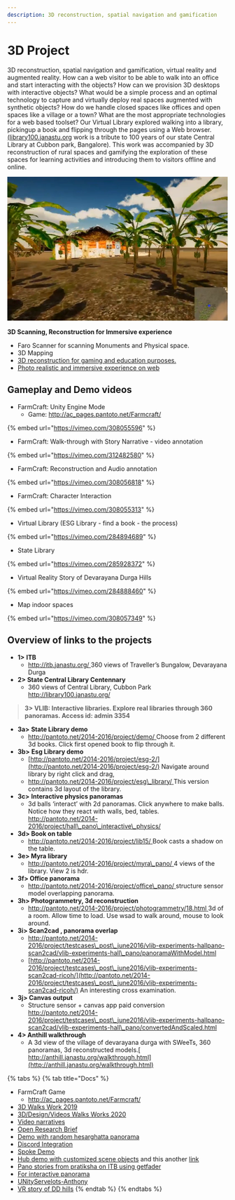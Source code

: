 ```yaml
---
description: 3D reconstruction, spatial navigation and gamification
---
```


# 3D Project

3D reconstruction, spatial navigation and gamification, virtual reality and augmented reality. How can a web visitor to be able to walk into an office and start interacting with the objects? How can we provision 3D desktops with interactive objects? What would be a simple process and an optimal technology to capture and virtually deploy real spaces augmented with synthetic objects? How do we handle closed spaces like offices and open spaces like a village or a town? What are the most appropriate technologies for a web based toolset? Our Virtual Library explored walking into a library, pickingup a book and flipping through the pages using a Web browser. [(](http://library100.janastu.org)[library100.janastu.or](http://library100.janastu.org)g work is a tribute to 100 years of our state Central Library at Cubbon park, Bangalore). This work was accompanied by 3D reconstruction of rural spaces and gamifying the exploration of these spaces for learning activities and introducing them to visitors offline and online.

![](../.gitbook/assets/3d.png)

**3D Scanning, Reconstruction for Immersive experience**

* Faro Scanner for scanning Monuments and Physical space.
* 3D Mapping
* [3D reconstruction for gaming and education purposes.](http://anthill.janastu.org)
* [Photo realistic and immersive experience on web](https://itb.janastu.org)

## Gameplay and Demo videos

* FarmCraft: Unity Engine Mode
  * Game: [http://ac\_pages.pantoto.net/Farmcraft/](http://ac\_pages.pantoto.net/Farmcraft/)

{% embed url="https://vimeo.com/308055596" %}

* FarmCraft: Walk-through with Story Narrative - video annotation

{% embed url="https://vimeo.com/312482580" %}

* FarmCraft: Reconstruction and Audio annotation

{% embed url="https://vimeo.com/308056818" %}

* FarmCraft: Character Interaction

{% embed url="https://vimeo.com/308055313" %}

* Virtual Library (ESG Library - find a book - the process)

{% embed url="https://vimeo.com/284894689" %}

* State Library

{% embed url="https://vimeo.com/285928372" %}

* Virtual Reality Story of Devarayana Durga Hills

{% embed url="https://vimeo.com/284888460" %}

* Map indoor spaces

{% embed url="https://vimeo.com/308057349" %}

## &#x20;Overview of links to the projects

* **1>** **ITB**&#x20;
  * [http://itb.janastu.org/ ](http://itb.janastu.org) 360 views of Traveller’s Bungalow, Devarayana Durga
* **2> State Central Library Centennary**
  * 360 views of Central Library, Cubbon Park [http://library100.janastu.org/ ](http://library100.janastu.org)

> **3> VLIB: Interactive libraries. Explore real libraries through 360 panoramas.  Access id: admin 3354** &#x20;

* **3a>** **State Library demo**&#x20;
  * [http://pantoto.net/2014-2016/project/demo/ ](http://pantoto.net/2014-2016/project/demo/)Choose from 2 different 3d books. Click first opened book to flip through it.
* **3b>** **Esg Library demo**
  * [http://pantoto.net/2014-2016/project/esg-2/](http://pantoto.net/2014-2016/project/esg-2/) Navigate around library by right click and drag,
  * [http://pantoto.net/2014-2016/project/esg\_library/ ](http://pantoto.net/2014-2016/project/esg\_library/) This version contains 3d layout of the library.
* **3c>** **Interactive physics panoramas**
  * 3d balls ‘interact’ with 2d panoramas. Click anywhere to make balls. Notice how they react with walls, bed, tables. [http://pantoto.net/2014-2016/project/hall\_pano\_interactive\_physics/ ](http://pantoto.net/2014-2016/project/hall\_pano\_interactive\_physics/)
* **3d> Book on table**
  * [http://pantoto.net/2014-2016/project/lib15/ ](http://pantoto.net/2014-2016/project/lib15/) Book casts a shadow on the table.
* **3e> Myra library**
  * [http://pantoto.net/2014-2016/project/myra\_pano/ ](http://pantoto.net/2014-2016/project/myra\_pano/)4 views of the library. View 2 is hdr.
* **3f> Office panorama**
  * [http://pantoto.net/2014-2016/project/office\_pano/ ](http://pantoto.net/2014-2016/project/office\_pano/)structure sensor model overlapping panorama.
* **3h> Photogrammetry, 3d reconstruction**
  * [http://pantoto.net/2014-2016/project/photogrammetry/18.html ](http://pantoto.net/2014-2016/project/photogrammetry/18.html) 3d of a room. Allow time to load. Use wsad to walk around, mouse to look around.
* **3i> Scan2cad , panorama overlap**
  * [http://pantoto.net/2014-2016/project/testcases\_post\_june2016/vlib-experiments-hallpano-scan2cad/vlib-experiments-hall\_pano/panoramaWithModel.html ](http://pantoto.net/2014-2016/project/testcases\_post\_june2016/vlib-experiments-hallpano-scan2cad/vlib-experiments-hall\_pano/panoramaWithModel.html)
  * [http://pantoto.net/2014-2016/project/testcases\_post\_june2016/vlib-experiments-scan2cad-ricoh/](http://pantoto.net/2014-2016/project/testcases\_post\_june2016/vlib-experiments-scan2cad-ricoh/) An interesting cross examination.
* **3j> Canvas output**
  * Structure sensor + canvas app paid conversion[ http://pantoto.net/2014-2016/project/testcases\_post\_june2016/vlib-experiments-hallpano-scan2cad/vlib-experiments-hall\_pano/convertedAndScaled.html ](http://pantoto.net/2014-2016/project/testcases\_post\_june2016/vlib-experiments-hallpano-scan2cad/vlib-experiments-hall\_pano/convertedAndScaled.html)
* **4> Anthill walkthrough**
  * A 3d view of the village of devarayana durga with SWeeTs, 360 panoramas, 3d reconstructed models.[ http://anthill.janastu.org/walkthrough.html](http://anthill.janastu.org/walkthrough.html)

{% tabs %}
{% tab title="Docs" %}
* FarmCraft Game
  * [http://ac\_pages.pantoto.net/Farmcraft/](http://ac\_pages.pantoto.net/Farmcraft/)
* [3D Walks Work 2019](https://docs.google.com/document/d/1nu8vF6ZdgD-kdkf61eest6bL3mSqF7D\_-gyWGkbAMS4/edit)
* [3D/Design/Videos Walks Works 2020](https://docs.google.com/document/d/1mkxA4yJ6bhbi-lTK5CWqkJyP3kva0V8QcSdzr0QFEko/edit)
* [Video narratives](https://docs.google.com/document/d/1RdFiUvzTaP5coQ3JvaNrcdLJypEwy94uN-\_3uGqXv2Y/edit)
* [Open Research Brief](https://hackmd.io/c454YbJyQGSQ13BobDR\_RA)
* [Demo with random hesarghatta panorama](https://hubs.mozilla.com/9ojfiR9/pure-linen-volume)
* [Discord Integration](https://discord.gg/VmS2p6)
* [Spoke Demo](https://hubs.mozilla.com/scenes/En2BTqu)
* [Hub demo with customized scene objects](https://hub.link/vRCCNq7) and this another [link](https://hubs.mozilla.com/9ojfiR9/pure-linen-volume)
* [Pano stories from pratiksha on ITB using getfader](https://app.getfader.com/projects/64a1c57f-3824-4cc0-8088-ccf510db976f/publish)
* [For interactive panorama](https://bear71vr.nfb.ca)
* [UNityServelots-Anthony](https://drive.google.com/drive/folders/1vIfdbWdDzZgl8nqgNgmS9Iml0L3hS-rb?usp=sharing)
* [VR story of DD hills](https://app.getfader.com/projects/64a1c57f-3824-4cc0-8088-ccf510db976f/publish)
{% endtab %}
{% endtabs %}
